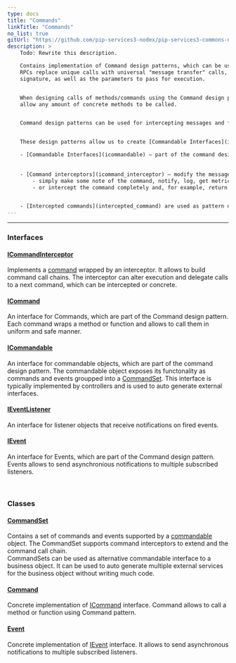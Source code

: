 ```yaml
---
type: docs
title: "Commands"
linkTitle: "Commands"
no_list: true
gitUrl: "https://github.com/pip-services3-nodex/pip-services3-commons-nodex"
description: >
    Todo: Rewrite this description.  

    Contains implementation of Command design patterns, which can be used to implement various remote procedure calls (RPCs).
    RPCs replace unique calls with universal "message transfer" calls, in which the message itself contains the called method's 
    signature, as well as the parameters to pass for execution. 


    When designing calls of methods/commands using the Command design pattern, uniform interfaces can be used, which, in turn, 
    allow any amount of concrete methods to be called.


    Command design patterns can be used for intercepting messages and for various logging implementations. 


    These design patterns allow us to create [Commandable Interfaces](icommandable), which are completely universal. If an object extends [ICommandable](icommandable) and returns a [CommandSet](command_set), then we can implement, with minimal code, a commandable client for this object, using various technologies.

    - [Commandable Interfaces](icommandable) – part of the command design pattern, used to make classes with certain logic, which are capable of receiving and processing commands in this universal form. 
    
    
    - [Command interceptors](icommand_interceptor) – modify the message execution pipeline. Command interceptors are used to intercept calls, perform a set of actions, and, optionally, cancel the command's actual execution by simply returning a result. This logic is used in  aspect-oriented programming. Aspect-oriented programming contains perpendicular logic (aspects, for example: logging, caching, blocking), which can be removed from the business logic and added to these perpendicular calls. When using interceptors, a command can pass through an execution chain, consisting of interceptors, which can: 
        - simply make some note of the command, notify, log, get metrics, or do some other passive task;
        - or intercept the command completely and, for example, return a previous record of the call from the cache. A command’s return value can also be intercepted in a similar manner: the result can be written to cache, so that the next call doesn’t have to be made. 


    - [Intercepted commands](intercepted_command) are used as pattern decorators in the command design pattern. They are represented as regular commands, but run their own logic before calling the actual command. 
---
```

---

<div class="module-body"> 

### Interfaces

#### [ICommandInterceptor](icommand_interceptor)
Implements a [command](icommand) wrapped by an interceptor.
It allows to build command call chains. The interceptor can alter execution
and delegate calls to a next command, which can be intercepted or concrete.

#### [ICommand](icommand)
An interface for Commands, which are part of the Command design pattern. Each command wraps a method or function and allows 
to call them in uniform and safe manner.

#### [ICommandable](icommandable)
An interface for commandable objects, which are part of the command design pattern.
The commandable object exposes its functonality as commands and events groupped
into a [CommandSet](command_set).
This interface is typically implemented by controllers and is used to auto generate
external interfaces.

#### [IEventListener](ievent_listener)
An interface for listener objects that receive notifications on fired events.

#### [IEvent](ievent)
An interface for Events, which are part of the Command design pattern.
Events allows to send asynchronious notifications to multiple subscribed listeners.

<br>

### Classes

#### [CommandSet](command_set)
Contains a set of commands and events supported by a [commandable](icommandable) object.
The CommandSet supports command interceptors to extend and the command call chain.   
CommandSets can be used as alternative commandable interface to a business object.
It can be used to auto generate multiple external services for the business object
without writing much code.

#### [Command](command)
Concrete implementation of [ICommand](icommand) interface. Command allows to call a method
or function using Command pattern.

#### [Event](event)
Concrete implementation of [IEvent](ievent) interface.
It allows to send asynchronous notifications to multiple subscribed listeners.

</div>